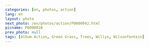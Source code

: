 ```yaml
---
categories: [en, photos, action]
lang: en
layout: photo
next_photo: /en/photos/action/P0000042.html
picname: P0000010
prev_photo: null
tags: [Album Action, Green Grass, Trees, Willys, Wilsonfontein]
---
```

